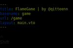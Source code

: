 ```yaml
---
title: FlameGame | by @qitteenn
basename: game
url: /game
layout: main.vto
---
```

<style>
    body, html {
        background-color: black;

        margin: 0;
        padding: 0;

        overflow: hidden;

        width: 100%;
        height: 100%;
        user-select: none; /* Запретить выделение для всего контента */
        -webkit-touch-callout: none; /* Отключить вызов контекстного меню для iOS */
        -webkit-user-select: none; /* Отключить выделение для iOS */
        -moz-user-select: none; /* Отключить выделение для Firefox */
        -ms-user-select: none; /* Отключить выделение для IE/Edge */
    }

    body {
        background-image: url('img/locations/space.jpg');
        background-size: cover;
        background-repeat: no-repeat;
    }
</style>
<canvas class="canvas" id="canvas"></canvas>
<div class="pauseBtn"><span>🔥</span></div>
<div class="shiftBtn"><span>Shift</span></div>
<div id="joystickContainer"></div>
<script type="module" src="/game.js" charset="utf-8"></script>